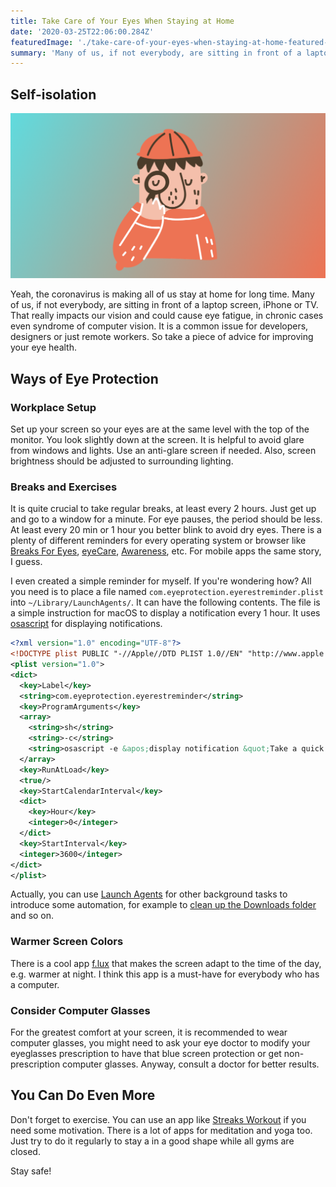 ```yaml
---
title: Take Care of Your Eyes When Staying at Home
date: '2020-03-25T22:06:00.284Z'
featuredImage: './take-care-of-your-eyes-when-staying-at-home-featured-image.png'
summary: 'Many of us, if not everybody, are sitting in front of a laptop screen, iPhone or TV. That really impacts our vision and could cause eye fatigue, in chronic cases even syndrome of computer vision. So take a piece of advice for taking care of your eyes.'
---
```


## Self-isolation

![Take care of your eyes](./take-care-of-your-eyes-when-staying-at-home-featured-image.png)

Yeah, the coronavirus is making all of us stay at home for long time. Many of us, if not everybody, are sitting in front of a laptop screen, iPhone or TV. That really impacts our vision and could cause eye fatigue, in chronic cases even syndrome of computer vision. It is a common issue for developers, designers or just remote workers. So take a piece of advice for improving your eye health.

## Ways of Eye Protection

### Workplace Setup

Set up your screen so your eyes are at the same level with the top of the monitor. You look slightly down at the screen. It is helpful to avoid glare from windows and lights. Use an anti-glare screen if needed. Also, screen brightness should be adjusted to surrounding lighting.

### Breaks and Exercises

It is quite crucial to take regular breaks, at least every 2 hours. Just get up and go to a window for a minute. For eye pauses, the period should be less. At least every 20 min or 1 hour you better blink to avoid dry eyes. There is a plenty of different reminders for every operating system or browser like [Breaks For Eyes](https://apps.apple.com/pl/app/breaks-for-eyes-rest-on-time/id1439431081?mt=12), [eyeCare](https://chrome.google.com/webstore/detail/eyecare-protect-your-visi/eeeningnfkaonkonalpcicgemnnijjhn?hl=en), [Awareness](http://iamfutureproof.com/tools/awareness/), etc. For mobile apps the same story, I guess.

I even created a simple reminder for myself. If you're wondering how? All you need is to place a file named `com.eyeprotection.eyerestreminder.plist` into `~/Library/LaunchAgents/`. It can have the following contents. The file is a simple instruction for macOS to display a notification every 1 hour. It uses [osascript](https://ss64.com/osx/osascript.html) for displaying notifications.

```xml
<?xml version="1.0" encoding="UTF-8"?>
<!DOCTYPE plist PUBLIC "-//Apple//DTD PLIST 1.0//EN" "http://www.apple.com/DTDs/PropertyList-1.0.dtd">
<plist version="1.0">
<dict>
  <key>Label</key>
  <string>com.eyeprotection.eyerestreminder</string>
  <key>ProgramArguments</key>
  <array>
    <string>sh</string>
    <string>-c</string>
    <string>osascript -e &apos;display notification &quot;Take a quick brake and let your eyes rest a bit.&quot; with title &quot;Eye Gymnastics!&quot; sound name &quot;Submarine&quot;&apos;</string>
  </array>
  <key>RunAtLoad</key>
  <true/>
  <key>StartCalendarInterval</key>
  <dict>
    <key>Hour</key>
    <integer>0</integer>
  </dict>
  <key>StartInterval</key>
  <integer>3600</integer>
</dict>
</plist>
```

Actually, you can use [Launch Agents](https://developer.apple.com/library/archive/documentation/MacOSX/Conceptual/BPSystemStartup/Chapters/CreatingLaunchdJobs.html) for other background tasks to introduce some automation, for example to [clean up the Downloads folder](https://thoughtbot.com/blog/example-writing-a-launch-agent-for-apples-launchd) and so on.

### Warmer Screen Colors

There is a cool app [f.lux](https://justgetflux.com) that makes the screen adapt to the time of the day, e.g. warmer at night. I think this app is a must-have for everybody who has a computer.

### Consider Computer Glasses

For the greatest comfort at your screen, it is recommended to wear computer glasses, you might need to ask your eye doctor to modify your eyeglasses prescription to have that blue screen protection or get non-prescription computer glasses. Anyway, consult a doctor for better results.

## You Can Do Even More

Don't forget to exercise. You can use an app like [Streaks Workout](https://streaksworkout.com) if you need some motivation. There is a lot of apps for meditation and yoga too. Just try to do it regularly to stay a in a good shape while all gyms are closed.

Stay safe!
